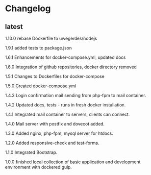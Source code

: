 # Changelog

## latest

1.10.0
rebase Dockerfile to uwegerdes/nodejs

1.9.1
added tests to package.json

1.6.1
Enhancements for docker-compose.yml, updated docs

1.6.0
Integration of github repositories, docker directory removed

1.5.1
Changes to Dockerfiles for docker-compose

1.5.0
Created docker-compose.yml

1.4.3
Login confirmation mail sending from php-fpm to mail container.

1.4.2
Updated docs, tests - runs in fresh docker installation.

1.4.1
Integrated mail container to servers, clients can connect.

1.4.0
Mail server with postfix and dovecot added.

1.3.0
Added nginx, php-fpm, mysql server for htdocs.

1.2.0
Added responsive-check and test-forms.

1.1.0
Integrated Bootstrap.

1.0.0
finished local collection of basic application and development environment with dockered gulp.
